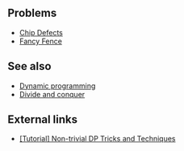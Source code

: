 ## Problems
- [Chip Defects](https://projecteuler.net/problem=307)
- [Fancy Fence](https://open.kattis.com/problems/fancy)

## See also
- [Dynamic programming]()
- [Divide and conquer]()

## External links
- [[Tutorial] Non-trivial DP Tricks and Techniques](http://codeforces.com/blog/entry/47764)